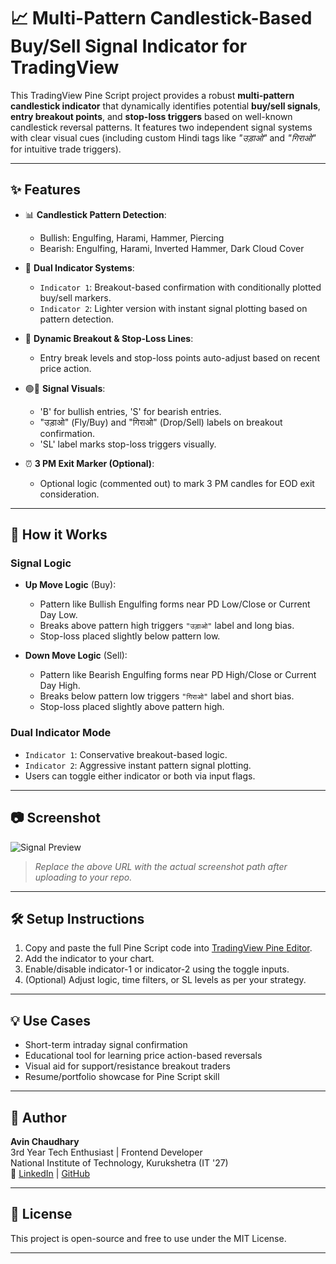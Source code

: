 # 📈 Multi-Pattern Candlestick-Based Buy/Sell Signal Indicator for TradingView

This TradingView Pine Script project provides a robust **multi-pattern candlestick indicator** that dynamically identifies potential **buy/sell signals**, **entry breakout points**, and **stop-loss triggers** based on well-known candlestick reversal patterns. It features two independent signal systems with clear visual cues (including custom Hindi tags like _"उड़ाओ"_ and _"गिराओ"_ for intuitive trade triggers).

---

## ✨ Features

- 📊 **Candlestick Pattern Detection**:
  - Bullish: Engulfing, Harami, Hammer, Piercing
  - Bearish: Engulfing, Harami, Inverted Hammer, Dark Cloud Cover

- 🧠 **Dual Indicator Systems**:
  - `Indicator 1`: Breakout-based confirmation with conditionally plotted buy/sell markers.
  - `Indicator 2`: Lighter version with instant signal plotting based on pattern detection.

- 🔔 **Dynamic Breakout & Stop-Loss Lines**:
  - Entry break levels and stop-loss points auto-adjust based on recent price action.

- 🟢🔴 **Signal Visuals**:
  - 'B' for bullish entries, 'S' for bearish entries.
  - "उड़ाओ" (Fly/Buy) and "गिराओ" (Drop/Sell) labels on breakout confirmation.
  - 'SL' label marks stop-loss triggers visually.

- ⏰ **3 PM Exit Marker (Optional)**:
  - Optional logic (commented out) to mark 3 PM candles for EOD exit consideration.

---

## 📌 How it Works

### Signal Logic

- **Up Move Logic** (Buy):
  - Pattern like Bullish Engulfing forms near PD Low/Close or Current Day Low.
  - Breaks above pattern high triggers `"उड़ाओ"` label and long bias.
  - Stop-loss placed slightly below pattern low.

- **Down Move Logic** (Sell):
  - Pattern like Bearish Engulfing forms near PD High/Close or Current Day High.
  - Breaks below pattern low triggers `"गिराओ"` label and short bias.
  - Stop-loss placed slightly above pattern high.

### Dual Indicator Mode

- `Indicator 1`: Conservative breakout-based logic.
- `Indicator 2`: Aggressive instant pattern signal plotting.
- Users can toggle either indicator or both via input flags.

---

## 📷 Screenshot

![Signal Preview](https://raw.githubusercontent.com/Avin-Chaudhary/YourRepoName/main/screenshots/signal-preview.png)

> _Replace the above URL with the actual screenshot path after uploading to your repo._

---

## 🛠️ Setup Instructions

1. Copy and paste the full Pine Script code into [TradingView Pine Editor](https://tradingview.com).
2. Add the indicator to your chart.
3. Enable/disable indicator-1 or indicator-2 using the toggle inputs.
4. (Optional) Adjust logic, time filters, or SL levels as per your strategy.

---

## 💡 Use Cases

- Short-term intraday signal confirmation
- Educational tool for learning price action-based reversals
- Visual aid for support/resistance breakout traders
- Resume/portfolio showcase for Pine Script skill

---

## 🧠 Author

**Avin Chaudhary**  
3rd Year Tech Enthusiast | Frontend Developer  
National Institute of Technology, Kurukshetra (IT '27)  
🔗 [LinkedIn](https://www.linkedin.com/in/avin-chaudhary/) | [GitHub](https://github.com/Avin-Chaudhary)

---

## 📄 License

This project is open-source and free to use under the MIT License.

---

